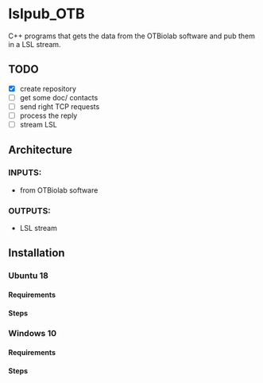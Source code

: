 # lslpub_OTB
C++ programs that gets the data from the OTBiolab software and pub them in a LSL stream.

## TODO
- [X] create repository
- [ ] get some doc/ contacts
- [ ] send right TCP requests
- [ ] process the reply
- [ ] stream LSL

## Architecture
### INPUTS:
- from OTBiolab software
### OUTPUTS:
- LSL stream

## Installation
### Ubuntu 18
#### Requirements
#### Steps

### Windows 10
#### Requirements
#### Steps
